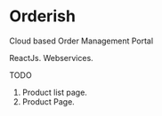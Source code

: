 # Orderish
Cloud based Order Management Portal

ReactJs.
Webservices.

TODO
1) Product list page.
2) Product Page.


